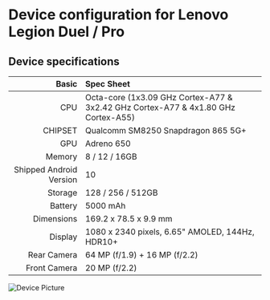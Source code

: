 # Device configuration for Lenovo Legion Duel / Pro

## Device specifications

Basic   | Spec Sheet
-------:|:-------------------------
CPU     | Octa-core (1x3.09 GHz Cortex-A77 & 3x2.42 GHz Cortex-A77 & 4x1.80 GHz Cortex-A55)
CHIPSET | Qualcomm SM8250 Snapdragon 865 5G+
GPU     | Adreno 650
Memory  | 8 / 12 / 16GB
Shipped Android Version | 10
Storage | 128 / 256 / 512GB
Battery | 5000 mAh
Dimensions | 169.2 x 78.5 x 9.9 mm
Display | 1080 x 2340 pixels, 6.65" AMOLED, 144Hz, HDR10+
Rear Camera  | 64 MP (f/1.9) + 16 MP (f/2.2)
Front Camera | 20 MP (f/2.2)

![Device Picture](https://fdn2.gsmarena.com/vv/pics/lenovo/lenovo-legion-01.jpg)
